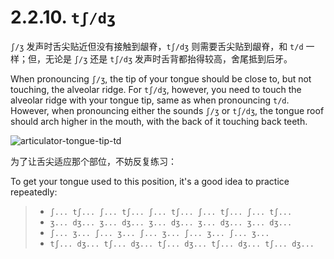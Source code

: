 # 2.2.10. `tʃ/dʒ`

`ʃ/ʒ` 发声时舌尖贴近但没有接触到龈脊，`tʃ/dʒ` 则需要舌尖贴到龈脊，和 `t/d` 一样；但，无论是 `ʃ/ʒ` 还是 `tʃ/dʒ` 发声时舌背都抬得较高，舍尾抵到后牙。

When pronouncing `ʃ/ʒ`, the tip of your tongue should be close to, but not touching, the alveolar ridge. For `tʃ/dʒ`, however, you need to touch the alveolar ridge with your tongue tip, same as when pronouncing `t/d`. However, when pronouncing either the sounds `ʃ/ʒ` or `tʃ/dʒ`, the tongue roof should arch higher in the mouth, with the back of it touching back teeth.

![articulator-tongue-tip-td](/images/articulator-tongue-tip-chzh.svg)

为了让舌尖适应那个部位，不妨反复练习：

To get your tongue used to this position, it's a good idea to practice repeatedly:

> * `ʃ... tʃ... ʃ... tʃ... ʃ... tʃ... ʃ... tʃ... ʃ... tʃ...`
> * `ʒ... dʒ... ʒ... dʒ... ʒ... dʒ... ʒ... dʒ... ʒ... dʒ...`
> * `ʃ... ʒ... ʃ... ʒ... ʃ... ʒ... ʃ... ʒ... ʃ... ʒ...`
> * `tʃ... dʒ... tʃ... dʒ... tʃ... dʒ... tʃ... dʒ... tʃ... dʒ...`
